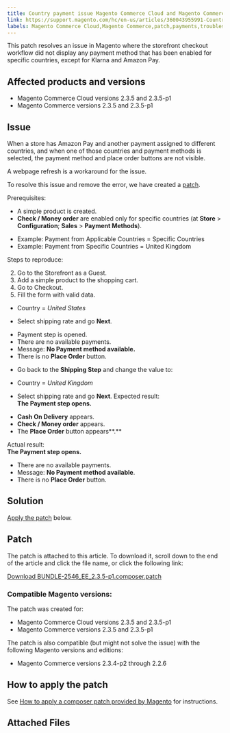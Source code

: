 ```yaml
---
title: Country payment issue Magento Commerce Cloud and Magento Commerce 2.3.5, 2.3.5-p1 
link: https://support.magento.com/hc/en-us/articles/360043955991-Country-payment-issue-Magento-Commerce-Cloud-and-Magento-Commerce-2-3-5-2-3-5-p1-
labels: Magento Commerce Cloud,Magento Commerce,patch,payments,troubleshooting,known issues,2.3.5,2.3.5-p1
---
```


This patch resolves an issue in Magento where the storefront checkout workflow did not display any payment method that has been enabled for specific countries, except for Klarna and Amazon Pay.

 Affected products and versions
------------------------------

 
 * Magento Commerce Cloud versions 2.3.5 and 2.3.5-p1
 * Magento Commerce versions 2.3.5 and 2.3.5-p1
 
 Issue
-----

 When a store has Amazon Pay and another payment assigned to different countries, and when one of those countries and payment methods is selected, the payment method and place order buttons are not visible.

 A webpage refresh is a workaround for the issue.

 To resolve this issue and remove the error, we have created a [patch](https://support.magento.com/hc/en-us/article_attachments/360057950771/BUNDLE-2546_EE_2.3.5-p1.composer.patch). 

 Prerequisites:

 
 * A simple product is created.
 *  **Check / Money order** are enabled only for specific countries (at **Store** > **Configuration**; **Sales** > **Payment Methods**).
 
 + Example: Payment from Applicable Countries = Specific Countries
 + Example: Payment from Specific Countries = United Kingdom
 
 
 Steps to reproduce:

 
 2. Go to the Storefront as a Guest.
 4. Add a simple product to the shopping cart.
 6. Go to Checkout.
 8. Fill the form with valid data.
 

 * Country = *United States* 
 
 - Select shipping rate and go **Next**.
 
 * Payment step is opened.
 * There are no available payments.
 * Message: **No Payment method available.** 
 * There is no **Place Order** button.
 
 - Go back to the **Shipping Step** and change the value to:
 
 * Country = *United Kingdom* 
 
 - Select shipping rate and go **Next**.
 Expected result:  
 **The Payment step opens.**

 
 *  **Cash On Delivery** appears.
 *  **Check / Money order** appears.
 * The **Place Order** button appears**.** 
 
 Actual result:  
**The Payment step opens.**

 
 * There are no available payments.
 * Message: **No Payment method available**.
 * There is no **Place Order** button.
 
 Solution
--------

 [Apply the patch](https://support.magento.com/hc/en-us/article_attachments/360057950771/BUNDLE-2546_EE_2.3.5-p1.composer.patch) below.

 Patch
-----

 The patch is attached to this article. To download it, scroll down to the end of the article and click the file name, or click the following link:

 [Download BUNDLE-2546\_EE\_2.3.5-p1.composer.patch](https://support.magento.com/hc/en-us/article_attachments/360057950771/BUNDLE-2546_EE_2.3.5-p1.composer.patch)

 ### Compatible Magento versions:

 The patch was created for:

 
 * Magento Commerce Cloud versions 2.3.5 and 2.3.5-p1
 * Magento Commerce versions 2.3.5 and 2.3.5-p1
 
 The patch is also compatible (but might not solve the issue) with the following Magento versions and editions:

 
 * Magento Commerce versions 2.3.4-p2 through 2.2.6
 
 How to apply the patch
----------------------

 See [How to apply a composer patch provided by Magento](https://support.magento.com/hc/en-us/articles/360028367731) for instructions.

 Attached Files
--------------

